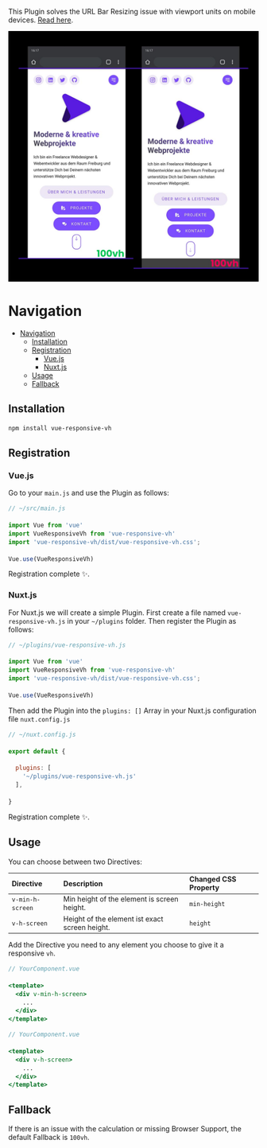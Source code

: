 
This Plugin solves the URL Bar Resizing issue with viewport units on mobile devices. [Read here](https://developers.google.com/web/updates/2016/12/url-bar-resizing).

![Preview](static/vue-responsive-vh.jpg "Preview")

# Navigation
- [Navigation](#navigation)
  - [Installation](#installation)
  - [Registration](#registration)
    - [Vue.js](#vuejs)
    - [Nuxt.js](#nuxtjs)
  - [Usage](#usage)
  - [Fallback](#fallback)

## Installation

``` bash
npm install vue-responsive-vh
```

## Registration

### Vue.js

Go to your ``main.js`` and use the Plugin as follows:

``` javascript
// ~/src/main.js

import Vue from 'vue'
import VueResponsiveVh from 'vue-responsive-vh'
import 'vue-responsive-vh/dist/vue-responsive-vh.css';

Vue.use(VueResponsiveVh)
```

Registration complete ✨.

### Nuxt.js

For Nuxt.js we will create a simple Plugin.
First create a file named ``vue-responsive-vh.js`` in your ``~/plugins`` folder.
Then register the Plugin as follows:

``` javascript
// ~/plugins/vue-responsive-vh.js

import Vue from 'vue'
import VueResponsiveVh from 'vue-responsive-vh'
import 'vue-responsive-vh/dist/vue-responsive-vh.css';

Vue.use(VueResponsiveVh)
```

Then add the Plugin into the `plugins: []` Array in your Nuxt.js configuration file ``nuxt.config.js``

``` javascript
// ~/nuxt.config.js 

export default {

  plugins: [
    '~/plugins/vue-responsive-vh.js'
  ],

}
```

Registration complete ✨.

## Usage

You can choose between two Directives:

| Directive          | Description                                    | Changed CSS Property |
| :----------------- | :--------------------------------------------- | :------------------- |
| ``v-min-h-screen`` | Min height of the element is screen height.    | ``min-height``       |
| ``v-h-screen``     | Height of the element ist exact screen height. | ``height``           |

Add the Directive you need to any element you choose to give it a responsive ``vh``.

``` jsx
// YourComponent.vue

<template>
  <div v-min-h-screen>
    ...
  </div>
</template>
```

``` jsx
// YourComponent.vue

<template>
  <div v-h-screen>
    ...
  </div>
</template>
```

## Fallback

If there is an issue with the calculation or missing Browser Support, the default Fallback is `100vh`.